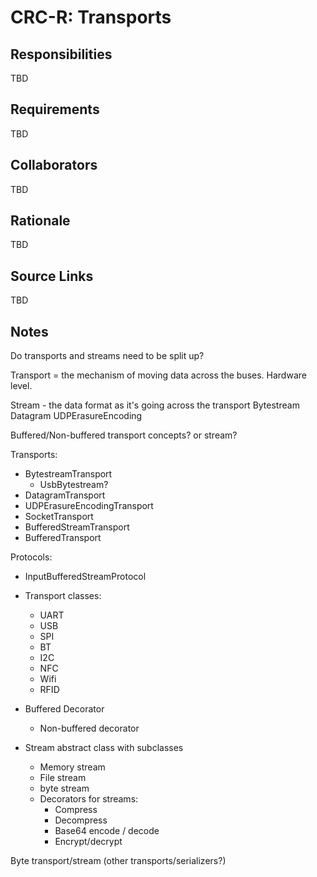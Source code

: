 # CRC-R: Transports

## Responsibilities

TBD

## Requirements

TBD

## Collaborators

TBD

## Rationale

TBD

## Source Links

TBD

## Notes

Do transports and streams need to be split up?


Transport = the mechanism of moving data across the buses. Hardware level.

Stream - the data format as it's going across the transport
Bytestream
Datagram
UDPErasureEncoding

Buffered/Non-buffered transport concepts? or stream?

Transports:
* BytestreamTransport
    * UsbBytestream?
* DatagramTransport
* UDPErasureEncodingTransport
* SocketTransport
* BufferedStreamTransport
* BufferedTransport

Protocols:
* InputBufferedStreamProtocol



* Transport classes:
    *  UART
    *  USB
    *  SPI
    *  BT
    *  I2C
    *  NFC
    *  Wifi
    *  RFID
* Buffered Decorator
    *  Non-buffered decorator


* Stream abstract class with subclasses
    *  Memory stream
    *  File stream
    *  byte stream
    *  Decorators for streams:
        *  Compress
        *  Decompress
        *  Base64 encode / decode
        *  Encrypt/decrypt


Byte transport/stream (other transports/serializers?)
